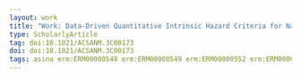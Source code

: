 ```yaml
---
layout: work
title: "Work: Data-Driven Quantitative Intrinsic Hazard Criteria for Nanoproduct Development in a Safe-by-Design Paradigm: A Case Study of Silver Nanoforms"
type: ScholarlyArticle
tag: doi:10.1021/ACSANM.3C00173
doi: doi:10.1021/ACSANM.3C00173
tags: asina erm:ERM00000548 erm:ERM00000549 erm:ERM00000552 erm:ERM00000559 erm:ERM00000575 erm:ERM00000580
---
```

